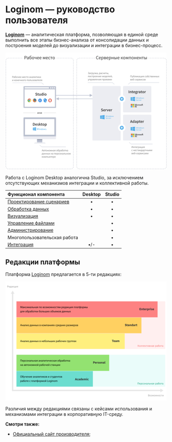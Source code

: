 # Loginom — руководство пользователя

[**Loginom**](https://loginom.ru) — аналитическая платформа, позволяющая в единой среде выполнить все этапы бизнес-анализа от консолидации данных и построения моделей до визуализации и интеграции в бизнес-процесс. 

![Компоненты платформы Loginom](./components.svg)

Работа с Loginom Desktop аналогична Studio, за исключением отсутствующих механизмов интеграции и коллективной работы.

| Функционал компонента | Desktop | Studio |
|:-------------|:------:|:-------:|
| [Проектирование сценариев](./scenario/README.md) | • | • |
| [Обработка данных](./processors/README.md) | • | • |
| [Визуализация](./visualization/README.md) | • | • |
| [Управление файлами](./location_user_files.md) | | • |
| [Администрирование](./admin/README.md) | | • |
| Многопользовательская работа | | • |
| [Интеграция](./integration/README.md) | •/- | • |

## Редакции платформы

Платформа [Loginom](https://loginom.ru) предлагается в 5-ти редакциях:

![Редакции платформы](./editions.svg)

Различия между редакциями связаны с кейсами использования и механизмами интеграции в корпоративную IT-среду.

**Смотри также:**

* [Официальный сайт производителя](https://loginom.ru);
